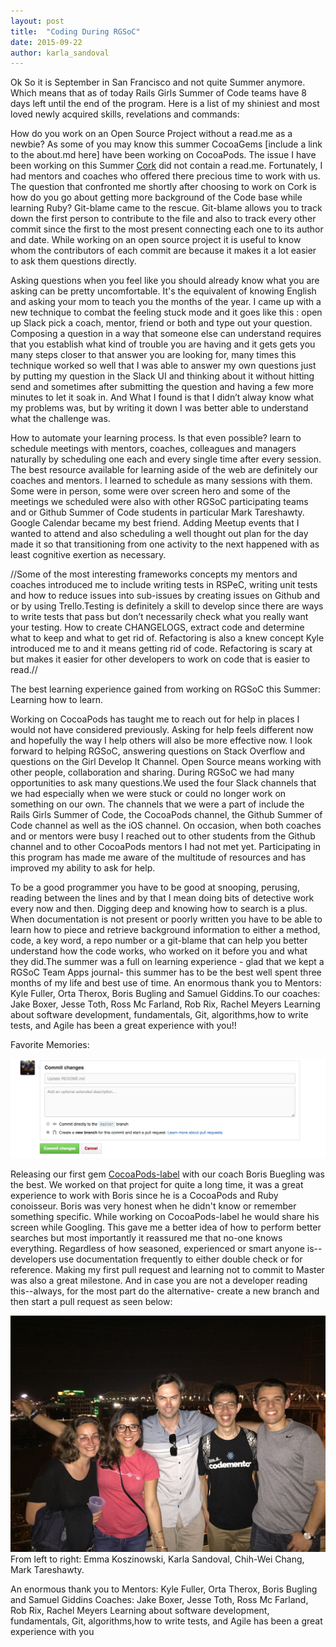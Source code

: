 ```yaml
---
layout: post
title:  "Coding During RGSoC"
date: 2015-09-22
author: karla_sandoval
---
```


<p class ="intro"><span class="dropcap"></span>Ok So it is September in San Francisco and not quite Summer anymore. Which means that as of today Rails Girls Summer of Code teams have 8 days left until the end of the program. Here is a list of my shiniest and most loved newly acquired skills, revelations and commands:</p>

How do you work on an Open Source Project without a read.me as a newbie? As some of you may know this summer  CocoaGems [include a link to the about.md here] have been working on CocoaPods. The issue I have been working  on this Summer <a href=”https://github.com/CocoaPods/Cork”>Cork</a>  did not contain a read.me. Fortunately, I had mentors and coaches who offered there precious time to work with us. The question that confronted me shortly after choosing to work on Cork is how do you go about getting more background of the Code base while learning Ruby? Git-blame came to the rescue. Git-blame allows you to track down the first person to contribute to the file and also to track every other commit since the first to the most present connecting each one to its author and date. While working on an open source project it is useful to know whom the contributors of each commit are because it makes it a lot easier to ask them questions directly.

Asking questions when you feel like you should already know what you are asking can be pretty uncomfortable. It's the equivalent of knowing English and asking your mom to teach you the months of the year. I came up with a new technique to combat the feeling stuck mode and it goes like this : open up Slack pick a coach, mentor, friend or both and type out your question. Composing a question in a way that someone else can understand requires that you establish what kind of trouble you are having and it gets gets you many steps closer to that answer you are looking for, many times this technique worked so well that I was able to answer my own questions just by putting my question in the Slack UI and thinking about it without hitting send and sometimes after submitting the question and having a few more minutes to let it soak in. And What I found is that I didn’t alway know what my problems was, but by writing it down I was better able to understand what the challenge was.

How to automate your learning process. Is that even possible? learn to schedule meetings with mentors, coaches, colleagues and managers naturally by scheduling one each and every single time after every session. The best resource available for learning aside of the web are definitely our coaches and mentors. I learned to schedule as many sessions with them. Some were in person, some were over screen hero and some of the meetings we scheduled were also with other RGSoC participating teams and or Github Summer of Code students in particular Mark Tareshawty. Google Calendar became my best friend. Adding Meetup events that I wanted to attend and also scheduling a well thought out plan for the day made it so that transitioning from one activity to the next happened with as least cognitive exertion as necessary.

//Some of the most interesting frameworks concepts my mentors and coaches introduced me to include writing tests in RSPeC, writing unit tests and how to reduce issues into sub-issues by creating issues on Github and or by using Trello.Testing is definitely a skill to develop since there are ways to write tests that pass but don’t necessarily check what you really want your testing. How to create CHANGELOGS, extract code and determine what to keep and what to get rid of. Refactoring is also a knew concept Kyle introduced me to and it means getting rid of code. Refactoring is scary at but makes it easier for other developers to work on code that is easier to read.//


The best learning experience gained from working on RGSoC this Summer:
 Learning how to learn.

Working on CocoaPods has taught me to reach out for help in places I would not have considered previously. Asking for help feels different now and hopefully the way I help others will also be more effective now. I look forward to helping RGSoC, answering questions on Stack Overflow and questions on the Girl Develop It Channel. Open Source means working with other people, collaboration and sharing. During RGSoC we had many opportunities to ask many questions.We used the four Slack channels that we had especially when we were stuck or could no longer work on something on our own. The channels that we were a part of include the Rails Girls Summer of Code, the CocoaPods channel, the Github Summer of Code channel as well as the iOS channel. On occasion, when both coaches and or mentors were busy I  reached out to other students from the Github channel and to other CocoaPods mentors I had not met yet. Participating in this program has made me aware of  the multitude of resources and has improved my ability to ask for help.



To be a good programmer you have to be good at snooping, perusing, reading between the lines  and by that I mean doing bits of detective work every now and then. Digging deep and knowing how to search is a plus. When documentation is not present or poorly written you have to be able to learn how to piece and retrieve background information to either a method, code, a key word, a repo number or a git-blame that can help you better understand  how the code works, who worked on it before you and what they did.The summer was a full on learning experience - glad that we kept a RGSoC Team Apps journal- this summer has to be the best well spent three months of my life and best use of time. An enormous thank you to Mentors: Kyle Fuller, Orta Therox, Boris Bugling and Samuel Giddins.To our coaches: Jake Boxer, Jesse Toth, Ross Mc Farland, Rob Rix, Rachel Meyers
Learning about software development, fundamentals, Git, algorithms,how to write tests, and Agile has been a great experience with you!!


Favorite Memories:

![Image of Githubs Pull Request UI](/assets/img/PullRequestCommit.PNG)

Releasing our first gem <a href="https://github.com/Karla-Isabel-Sandoval/cocoapods-labelCocoaPods-label">CocoaPods-label</a> with our coach Boris Buegling was the best. We worked on that project for quite a long time, it was a great experience to work with Boris since he is a CocoaPods and Ruby conoisseur.
Boris was very honest when he didn't know or remember something specific. While working on CocoaPods-label he would share his screen while Googling. This gave me a better idea of how to perform better searches but most importantly it reassured me that no-one knows everything. Regardless of how seasoned, experienced or smart anyone is-- developers use documentation frequently  to either double check or for reference. Making my first pull request and learning not to commit to Master was also a great milestone. And in case you are not a developer reading this--always, for the most part do the alternative- create a new branch and then start a pull request as seen below:


![Picture taken in Nashville, Tennessee on June 24, 2015 of Summer of Code Students](/assets/img/codeconf.JPG) From left to right: Emma Koszinowski, Karla Sandoval,
Chih-Wei Chang, Mark Tareshawty.

An enormous thank you to Mentors: Kyle Fuller, Orta Therox, Boris Bugling and Samuel Giddins
Coaches: Jake Boxer, Jesse Toth, Ross Mc Farland, Rob Rix, Rachel Meyers
Learning about software development, fundamentals, Git, algorithms,how to write tests, and Agile has been a great experience with you
